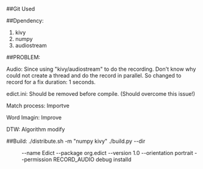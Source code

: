 ##Git Used

##Dpendency:

1. kivy
2. numpy
3. audiostream



##PROBLEM:

Audio:
    Since using "kivy/audiostream" to do the recording. Don't know why could not create a thread and do the record in parallel. 
    So changed to record for a fix duration: 1 seconds.

edict.ini:
    Should be removed before compile. (Should overcome this issue!)

Match process:
    Importve

Word Imagin:
    Improve

DTW:
    Algorithm modify

##Build:
./distribute.sh -m "numpy kivy"
./build.py --dir <dir> --name Edict --package org.edict --version 1.0 --orientation portrait --permission RECORD_AUDIO debug installd




